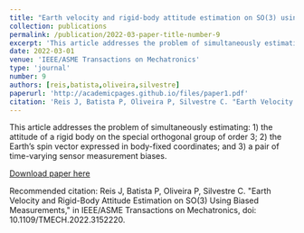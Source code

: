 ```yaml
---
title: "Earth velocity and rigid-body attitude estimation on SO(3) using biased measurements"
collection: publications
permalink: /publication/2022-03-paper-title-number-9
excerpt: 'This article addresses the problem of simultaneously estimating: 1) the attitude of a rigid body on the special orthogonal group of order 3; 2) the Earth’s spin vector expressed in body-fixed coordinates; and 3) a pair of time-varying sensor measurement biases.'
date: 2022-03-01
venue: 'IEEE/ASME Transactions on Mechatronics'
type: 'journal'
number: 9
authors: [reis,batista,oliveira,silvestre]
paperurl: 'http://academicpages.github.io/files/paper1.pdf'
citation: 'Reis J, Batista P, Oliveira P, Silvestre C. "Earth Velocity and Rigid-Body Attitude Estimation on SO(3) Using Biased Measurements," in IEEE/ASME Transactions on Mechatronics, doi: 10.1109/TMECH.2022.3152220.'
---
```

This article addresses the problem of simultaneously estimating: 1) the attitude of a rigid body on the special orthogonal group of order 3; 2) the Earth’s spin vector expressed in body-fixed coordinates; and 3) a pair of time-varying sensor measurement biases.

[Download paper here](http://academicpages.github.io/files/paper1.pdf)

Recommended citation: Reis J, Batista P, Oliveira P, Silvestre C. "Earth Velocity and Rigid-Body Attitude Estimation on SO(3) Using Biased Measurements," in IEEE/ASME Transactions on Mechatronics, doi: 10.1109/TMECH.2022.3152220.
